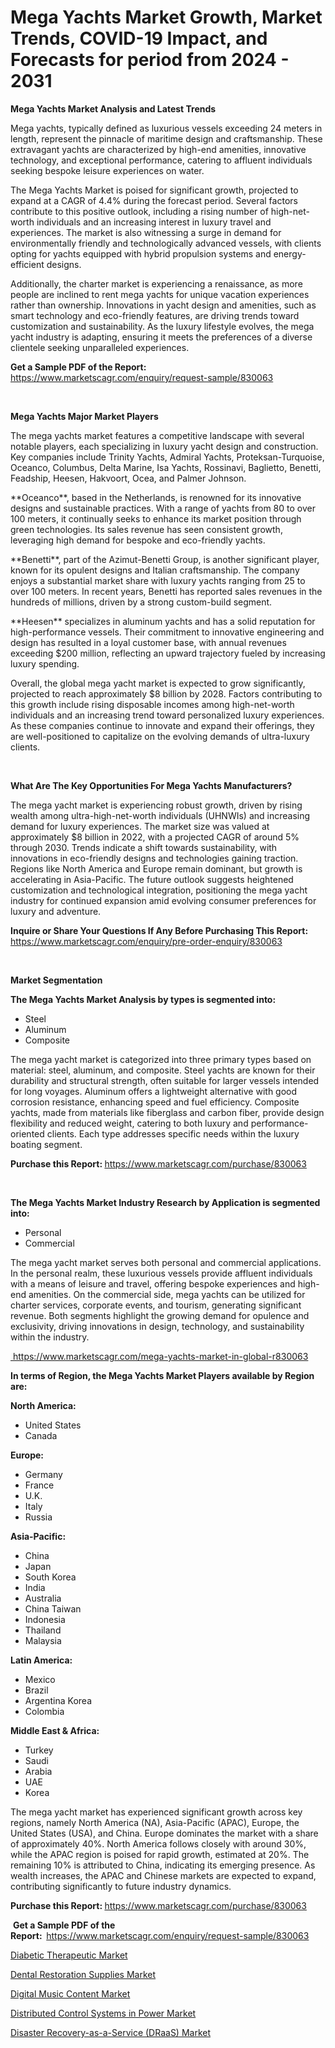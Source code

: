 <p><h1>Mega Yachts Market Growth, Market Trends, COVID-19 Impact, and Forecasts for period from 2024 - 2031</h1></p><p><strong>Mega Yachts Market Analysis and Latest Trends</strong></p>
<p><p>Mega yachts, typically defined as luxurious vessels exceeding 24 meters in length, represent the pinnacle of maritime design and craftsmanship. These extravagant yachts are characterized by high-end amenities, innovative technology, and exceptional performance, catering to affluent individuals seeking bespoke leisure experiences on water.</p><p>The Mega Yachts Market is poised for significant growth, projected to expand at a CAGR of 4.4% during the forecast period. Several factors contribute to this positive outlook, including a rising number of high-net-worth individuals and an increasing interest in luxury travel and experiences. The market is also witnessing a surge in demand for environmentally friendly and technologically advanced vessels, with clients opting for yachts equipped with hybrid propulsion systems and energy-efficient designs.</p><p>Additionally, the charter market is experiencing a renaissance, as more people are inclined to rent mega yachts for unique vacation experiences rather than ownership. Innovations in yacht design and amenities, such as smart technology and eco-friendly features, are driving trends toward customization and sustainability. As the luxury lifestyle evolves, the mega yacht industry is adapting, ensuring it meets the preferences of a diverse clientele seeking unparalleled experiences.</p></p>
<p><strong>Get a Sample PDF of the Report:&nbsp;</strong> <a href="https://www.marketscagr.com/enquiry/request-sample/830063?utm_campaign=1684&utm_medium=2&utm_source=Github&utm_content=ia&utm_term=02112024&utm_id=mega-yachts">https://www.marketscagr.com/enquiry/request-sample/830063</a></p>
<p>&nbsp;</p>
<p><strong>Mega Yachts Major Market Players</strong></p>
<p><p>The mega yachts market features a competitive landscape with several notable players, each specializing in luxury yacht design and construction. Key companies include Trinity Yachts, Admiral Yachts, Proteksan-Turquoise, Oceanco, Columbus, Delta Marine, Isa Yachts, Rossinavi, Baglietto, Benetti, Feadship, Heesen, Hakvoort, Ocea, and Palmer Johnson.</p><p>**Oceanco**, based in the Netherlands, is renowned for its innovative designs and sustainable practices. With a range of yachts from 80 to over 100 meters, it continually seeks to enhance its market position through green technologies. Its sales revenue has seen consistent growth, leveraging high demand for bespoke and eco-friendly yachts.</p><p>**Benetti**, part of the Azimut-Benetti Group, is another significant player, known for its opulent designs and Italian craftsmanship. The company enjoys a substantial market share with luxury yachts ranging from 25 to over 100 meters. In recent years, Benetti has reported sales revenues in the hundreds of millions, driven by a strong custom-build segment.</p><p>**Heesen** specializes in aluminum yachts and has a solid reputation for high-performance vessels. Their commitment to innovative engineering and design has resulted in a loyal customer base, with annual revenues exceeding $200 million, reflecting an upward trajectory fueled by increasing luxury spending.</p><p>Overall, the global mega yacht market is expected to grow significantly, projected to reach approximately $8 billion by 2028. Factors contributing to this growth include rising disposable incomes among high-net-worth individuals and an increasing trend toward personalized luxury experiences. As these companies continue to innovate and expand their offerings, they are well-positioned to capitalize on the evolving demands of ultra-luxury clients.</p></p>
<p>&nbsp;</p>
<p><strong>What Are The Key Opportunities For Mega Yachts Manufacturers?</strong></p>
<p><p>The mega yacht market is experiencing robust growth, driven by rising wealth among ultra-high-net-worth individuals (UHNWIs) and increasing demand for luxury experiences. The market size was valued at approximately $8 billion in 2022, with a projected CAGR of around 5% through 2030. Trends indicate a shift towards sustainability, with innovations in eco-friendly designs and technologies gaining traction. Regions like North America and Europe remain dominant, but growth is accelerating in Asia-Pacific. The future outlook suggests heightened customization and technological integration, positioning the mega yacht industry for continued expansion amid evolving consumer preferences for luxury and adventure.</p></p>
<p><strong>Inquire or Share Your Questions If Any Before Purchasing This Report:</strong> <a href="https://www.marketscagr.com/enquiry/pre-order-enquiry/830063?utm_campaign=1684&utm_medium=2&utm_source=Github&utm_content=ia&utm_term=02112024&utm_id=mega-yachts">https://www.marketscagr.com/enquiry/pre-order-enquiry/830063</a></p>
<p>&nbsp;</p>
<p><strong>Market Segmentation</strong></p>
<p><strong>The Mega Yachts Market Analysis by types is segmented into:</strong></p>
<p><ul><li>Steel</li><li>Aluminum</li><li>Composite</li></ul></p>
<p><p>The mega yacht market is categorized into three primary types based on material: steel, aluminum, and composite. Steel yachts are known for their durability and structural strength, often suitable for larger vessels intended for long voyages. Aluminum offers a lightweight alternative with good corrosion resistance, enhancing speed and fuel efficiency. Composite yachts, made from materials like fiberglass and carbon fiber, provide design flexibility and reduced weight, catering to both luxury and performance-oriented clients. Each type addresses specific needs within the luxury boating segment.</p></p>
<p><strong>Purchase this Report:&nbsp;</strong><a href="https://www.marketscagr.com/purchase/830063?utm_campaign=1684&utm_medium=2&utm_source=Github&utm_content=ia&utm_term=02112024&utm_id=mega-yachts">https://www.marketscagr.com/purchase/830063</a></p>
<p>&nbsp;</p>
<p><strong>The Mega Yachts Market Industry Research by Application is segmented into:</strong></p>
<p><ul><li>Personal</li><li>Commercial</li></ul></p>
<p><p>The mega yacht market serves both personal and commercial applications. In the personal realm, these luxurious vessels provide affluent individuals with a means of leisure and travel, offering bespoke experiences and high-end amenities. On the commercial side, mega yachts can be utilized for charter services, corporate events, and tourism, generating significant revenue. Both segments highlight the growing demand for opulence and exclusivity, driving innovations in design, technology, and sustainability within the industry.</p></p>
<p><a href="https://www.marketscagr.com/mega-yachts-market-in-global-r830063?utm_campaign=1684&utm_medium=2&utm_source=Github&utm_content=ia&utm_term=02112024&utm_id=mega-yachts">&nbsp;https://www.marketscagr.com/mega-yachts-market-in-global-r830063</a></p>
<p><strong>In terms of Region, the Mega Yachts Market Players available by Region are:</strong></p>
<p>
    <p> <strong> North America: </strong>
        <ul>
            <li>United States</li>
            <li>Canada</li>
        </ul>
        </p> 
    <p> <strong> Europe: </strong>
        <ul>
            <li>Germany</li>
            <li>France</li>
            <li>U.K.</li>
            <li>Italy</li>
            <li>Russia</li>
        </ul>
        </p> 
    <p> <strong> Asia-Pacific: </strong>
        <ul>
            <li>China</li>
            <li>Japan</li>
            <li>South Korea</li>
            <li>India</li>
            <li>Australia</li>
            <li>China Taiwan</li>
            <li>Indonesia</li>
            <li>Thailand</li>
            <li>Malaysia</li>
        </ul>
        </p> 
    <p> <strong> Latin America: </strong>
        <ul>
            <li>Mexico</li>
            <li>Brazil</li>
            <li>Argentina Korea</li>
            <li>Colombia</li>
        </ul>
        </p> 
    <p> <strong> Middle East & Africa: </strong>
        <ul>
            <li>Turkey</li>
            <li>Saudi</li>
            <li>Arabia</li>
            <li>UAE</li>
            <li>Korea</li>
        </ul>
    </p>
    </p>
<p><p>The mega yacht market has experienced significant growth across key regions, namely North America (NA), Asia-Pacific (APAC), Europe, the United States (USA), and China. Europe dominates the market with a share of approximately 40%. North America follows closely with around 30%, while the APAC region is poised for rapid growth, estimated at 20%. The remaining 10% is attributed to China, indicating its emerging presence. As wealth increases, the APAC and Chinese markets are expected to expand, contributing significantly to future industry dynamics.</p></p>
<p><strong>Purchase this Report: </strong><a href="https://www.marketscagr.com/purchase/830063?utm_campaign=1684&utm_medium=2&utm_source=Github&utm_content=ia&utm_term=02112024&utm_id=mega-yachts">https://www.marketscagr.com/purchase/830063</a></p>
<p>&nbsp;<strong>Get a Sample PDF of the Report:&nbsp;&nbsp;</strong><a href="https://www.marketscagr.com/enquiry/request-sample/830063?utm_campaign=1684&utm_medium=2&utm_source=Github&utm_content=ia&utm_term=02112024&utm_id=mega-yachts">https://www.marketscagr.com/enquiry/request-sample/830063</a></p>
<p><strong></strong></p>
<p><p><a href="https://www.linkedin.com/pulse/influencing-factors-diabetic-therapeutic-market-insights-tr1xe?utm_campaign=1684&utm_medium=2&utm_source=Github&utm_content=ia&utm_term=02112024&utm_id=mega-yachts">Diabetic Therapeutic Market</a></p><p><a href="https://www.linkedin.com/pulse/key-drivers-dental-restoration-supplies-market-trends-iuaic?utm_campaign=1684&utm_medium=2&utm_source=Github&utm_content=ia&utm_term=02112024&utm_id=mega-yachts">Dental Restoration Supplies Market</a></p><p><a href="https://www.linkedin.com/pulse/digital-music-content-market-size-segmentation-trends-growth-zahmc?utm_campaign=1684&utm_medium=2&utm_source=Github&utm_content=ia&utm_term=02112024&utm_id=mega-yachts">Digital Music Content Market</a></p><p><a href="https://www.linkedin.com/pulse/distributed-control-systems-power-industry-sector-market-dynamics-fnqhf?utm_campaign=1684&utm_medium=2&utm_source=Github&utm_content=ia&utm_term=02112024&utm_id=mega-yachts">Distributed Control Systems in Power Market</a></p><p><a href="https://www.linkedin.com/pulse/disaster-recovery-as-a-service-draas-market-evolution-global-9g8cc?utm_campaign=1684&utm_medium=2&utm_source=Github&utm_content=ia&utm_term=02112024&utm_id=mega-yachts">Disaster Recovery-as-a-Service (DRaaS) Market</a></p></p>